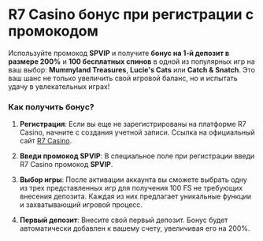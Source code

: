 # R7 Casino бонус при регистрации с промокодом
Используйте промокод **SPVIP** и получите **бонус на 1-й депозит в размере 200%** и **100 бесплатных спинов** в одной из популярных игр на ваш выбор: **Mummyland Treasures**, **Lucie's Cats** или **Catch & Snatch**. 
Это ваш шанс не только увеличить свой игровой баланс, но и испытать удачу в увлекательных играх!

### Как получить бонус?

1. **Регистрация**: Если вы еще не зарегистрированы на платформе R7 Casino, начните с создания учетной записи. Ссылка на официальный сайт [R7 Casino](https://linkcasino.ru/r7_vip).

2. **Введи промокод SPVIP**: В специальное поле при регистрации введи R7 Casino промокод **SPVIP**.

3. **Выбор игры**: После активации аккаунта вы сможете выбрать одну из трех представленных игр для получения 100 FS не требующих внесения депозита. Каждая из них предлагает уникальные функции и захватывающий игровой процесс.

4. **Первый депозит**: Внесите свой первый депозит. Бонус будет автоматически добавлен к вашему счету, увеличивая его на 200%.



